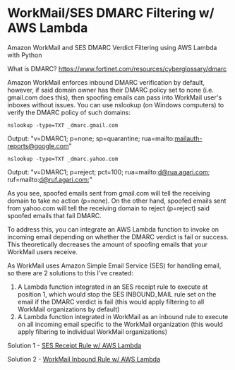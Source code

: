 # WorkMail/SES DMARC Filtering w/ AWS Lambda
Amazon WorkMail and SES DMARC Verdict Filtering using AWS Lambda with Python

What is DMARC? https://www.fortinet.com/resources/cyberglossary/dmarc

Amazon WorkMail enforces inbound DMARC verification by default, however, if said domain owner has their DMARC policy set to none (i.e. gmail.com does this), then spoofing emails can pass into WorkMail user's inboxes without issues. You can use nslookup (on Windows computers) to verify the DMARC policy of such domains:

```
nslookup -type=TXT _dmarc.gmail.com
```

Output: "v=DMARC1; p=none; sp=quarantine; rua=mailto:mailauth-reports@google.com"

```
nslookup -type=TXT _dmarc.yahoo.com
```

Output: "v=DMARC1; p=reject; pct=100; rua=mailto:d@rua.agari.com; ruf=mailto:d@ruf.agari.com;"


As you see, spoofed emails sent from gmail.com will tell the receiving domain to take no action (p=none). On the other hand, spoofed emails sent from yahoo.com will tell the receiving domain to reject (p=reject) said spoofed emails that fail DMARC.

To address this, you can integrate an AWS Lambda function to invoke on incoming email depending on whether the DMARC verdict is fail or success. This theoretically decreases the amount of spoofing emails that your WorkMail users receive.

As WorkMail uses Amazon Simple Email Service (SES) for handling email, so there are 2 solutions to this I've created:

1. A Lambda function integrated in an SES receipt rule to execute at position 1, which would stop the SES INBOUND_MAIL rule set on the email if the DMARC verdict is fail (this would apply filtering to all WorkMail organizations by default)
2. A Lambda function integrated in WorkMail as an inbound rule to execute on all incoming email specific to the WorkMail organization (this would apply filtering to individual WorkMail organizations)

Solution 1 - [SES Receipt Rule w/ AWS Lambda](https://github.com/austinwebber/WorkMail-SES-DMARC/tree/main/ses-dmarc-verdict-filtering)

Solution 2 - [WorkMail Inbound Rule w/ AWS Lambda](https://github.com/austinwebber/WorkMail-SES-DMARC/tree/main/workmail-dmarc-verdict-filtering)
